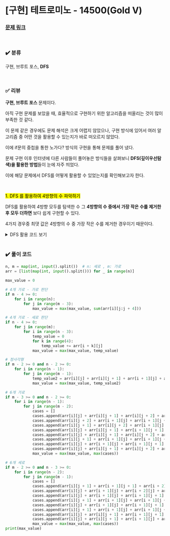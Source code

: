 # [구현] 테트로미노 - 14500(Gold V)

### [문제 링크](https://www.acmicpc.net/problem/14500)

<br>

### ✔️ 분류

구현, 브루트 포스, **DFS**

<br>

### ✅ 리뷰

**구현, 브루트 포스** 문제이다. <br>

아직 구현 문제를 보았을 때, 효율적으로 구현하기 위한 알고리즘을 떠올리는 것이 많이 부족한 것 같다. <br>

이 문제 같은 경우에도 문제 해석은 크게 어렵지 않았으나, 구현 방식에 있어서 여러 알고리즘 중 어떤 것을 활용할 수 있는지가 바로 떠오르지 않았다. <br>

이에 if문의 중첩을 통한 노가다? 방식의 구현을 통해 문제를 풀어 냈다. <br>

문제 구현 이후 인터넷에 다른 사람들이 풀어놓은 방식들을 살펴보니 **DFS(깊이우선탐색)을 활용한 방법**들이 눈에 자주 띄었다.<br>

이에 해당 문제에서 DFS를 어떻게 활용할 수 있었는지를 확인해보고자 한다.

<br>

<mark>1. DFS 를 활용하여 4방향의 수 파악하기</mark>

DFS를 활용하여 4방향 모두를 탐색한 수 그 **4방향의 수 중에서 가장 작은 수를 제거한 후 모두 더하면** 보다 쉽게 구현할 수 있다. <br>

4가지 경우중 최댓 값은 4방향의 수 중 가장 작은 수를 제거한 경우이기 때문이다.
<br>

<details>
<summary>DFS 활용 코드 보기</summary>
<div markdown="1">

```python
   n, m = map(int, input().split())
   graph = [list(map(int, input().split())) for _ in range(n)] # 입력값 저장
   visited = [[False] * m for _ in range(n)] # 방문확인

   # 방향설정
   dx = [1, -1, 0, 0]
   dy = [0, 0, 1, -1]

   maximum = 0 # 최댓값 저장 변수

   # ㅗ 모양을 제외한 나머지 모양 탐색
   def dfs(x, y, tmp, cnt):
       global maximum
       if cnt == 4: # 탐색완료 후 최댓값 비교
           maximum = max(maximum, tmp)
           return
       for i in range(4): # 방향 탐색
           nx = x + dx[i]
           ny = y + dy[i]
           if nx<0 or nx>=m or ny<0 or ny>=n or visited[ny][nx]:
               continue
           visited[ny][nx] = True # 방문처리
           dfs(nx, ny, tmp+graph[ny][nx], cnt+1)
           visited[ny][nx] = False # 방문처리 제거

   # ㅗ 모양 탐색
   def fy(x, y):
       global maximum
       tmp = graph[y][x]
       arr = []
       for i in range(4): # 모든 방향 탐색
           nx = x + dx[i]
           ny = y + dy[i]
           if nx<0 or nx>=m or ny<0 or ny>=n:
               continue
           arr.append(graph[ny][nx])
       length = len(arr)
       if length == 4 : # 만약 4방향 모두 nxm에 들어간다면 그중 가장 작은 값 제거 후 sum
           arr.sort(reverse=True)
           arr.pop()
           maximum = max(maximum, sum(arr) + graph[y][x])
       elif length == 3: # 3방향만 nxm에 들어가기 때문에 바로 sum
           maximum = max(maximum, sum(arr) + graph[y][x])
       return # length가 2 이하라면 ㅗ 모양이 아니므로 바로 return

   for i in range(n):
       for j in range(m):
           visited[i][j] = True # 현재 지점 방문처리
           dfs(j, i, graph[i][j], 1)
           fy(j, i)
           visited[i][j] = False

   print(maximum) # 정답 출력

```

</div>
</details>

<br>

### ✔️ 풀이 코드

```python
n, m = map(int, input().split())  # n: 세로 , m: 가로
arr = [list(map(int, input().split())) for _ in range(n)]

max_value = 0

# 4개 가로 - 가로 판단
if m - 4 >= 0:
    for i in range(n):
        for j in range(m - 3):
            max_value = max(max_value, sum(arr[i][j:j + 4]))

# 4개 가로 - 세로 판단
if n - 4 >= 0:
    for j in range(m):
        for i in range(n - 3):
            temp_value = 0
            for k in range(4):
                temp_value += arr[i + k][j]
            max_value = max(max_value, temp_value)

# 정사각형
if m - 2 >= 0 and n - 2 >= 0:
    for i in range(n - 1):
        for j in range(m - 1):
            temp_value2 = arr[i][j] + arr[i][j + 1] + arr[i + 1][j] + arr[i + 1][j + 1]
            max_value = max(max_value, temp_value2)

# 6개 가로
if m - 3 >= 0 and n - 2 >= 0:
    for i in range(n - 1):
        for j in range(m - 2):
            cases = []
            cases.append(arr[i][j] + arr[i][j + 1] + arr[i][j + 2] + arr[i + 1][j])
            cases.append(arr[i][j + 2] + arr[i + 1][j] + arr[i + 1][j + 1] + arr[i + 1][j + 2])
            cases.append(arr[i][j + 1] + arr[i][j + 2] + arr[i + 1][j] + arr[i + 1][j + 1])
            cases.append(arr[i][j] + arr[i][j + 1] + arr[i + 1][j + 1] + arr[i + 1][j + 2])
            cases.append(arr[i][j] + arr[i][j + 1] + arr[i][j + 2] + arr[i + 1][j + 1])
            cases.append(arr[i][j + 1] + arr[i + 1][j] + arr[i + 1][j + 1] + arr[i + 1][j + 2])
            cases.append(arr[i][j] + arr[i + 1][j] + arr[i + 1][j + 1] + arr[i + 1][j + 2])
            cases.append(arr[i][j] + arr[i][j + 1] + arr[i][j + 2] + arr[i + 1][j + 2])
            max_value = max(max_value, max(cases))

# 6개 세로
if m - 2 >= 0 and n - 3 >= 0:
    for i in range(n - 2):
        for j in range(m - 1):
            cases = []
            cases.append(arr[i][j + 1] + arr[i + 1][j + 1] + arr[i + 2][j] + arr[i + 2][j + 1])
            cases.append(arr[i][j] + arr[i + 1][j] + arr[i + 2][j] + arr[i + 2][j + 1])
            cases.append(arr[i][j] + arr[i + 1][j] + arr[i + 1][j + 1] + arr[i + 2][j + 1])
            cases.append(arr[i][j + 1] + arr[i + 1][j] + arr[i + 1][j + 1] + arr[i + 2][j])
            cases.append(arr[i][j] + arr[i + 1][j] + arr[i + 1][j + 1] + arr[i + 2][j])
            cases.append(arr[i][j + 1] + arr[i + 1][j] + arr[i + 1][j + 1] + arr[i + 2][j + 1])
            cases.append(arr[i][j] + arr[i][j + 1] + arr[i + 1][j + 1] + arr[i + 2][j + 1])
            cases.append(arr[i][j] + arr[i][j + 1] + arr[i + 1][j] + arr[i + 2][j])
            max_value = max(max_value, max(cases))
print(max_value)
```

